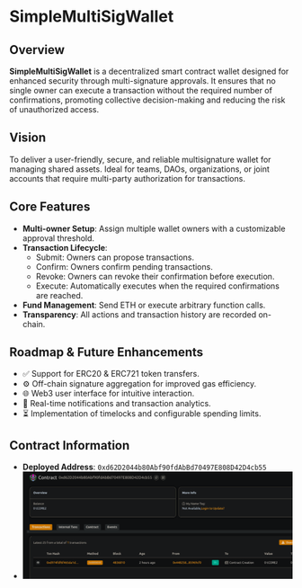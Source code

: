 # SimpleMultiSigWallet

## Overview
**SimpleMultiSigWallet** is a decentralized smart contract wallet designed for enhanced security through multi-signature approvals. It ensures that no single owner can execute a transaction without the required number of confirmations, promoting collective decision-making and reducing the risk of unauthorized access.

## Vision
To deliver a user-friendly, secure, and reliable multisignature wallet for managing shared assets. Ideal for teams, DAOs, organizations, or joint accounts that require multi-party authorization for transactions.

## Core Features
- **Multi-owner Setup**: Assign multiple wallet owners with a customizable approval threshold.
- **Transaction Lifecycle**:
  - Submit: Owners can propose transactions.
  - Confirm: Owners confirm pending transactions.
  - Revoke: Owners can revoke their confirmation before execution.
  - Execute: Automatically executes when the required confirmations are reached.
- **Fund Management**: Send ETH or execute arbitrary function calls.
- **Transparency**: All actions and transaction history are recorded on-chain.

## Roadmap & Future Enhancements
- ✅ Support for ERC20 & ERC721 token transfers.
- ⚙️ Off-chain signature aggregation for improved gas efficiency.
- 🌐 Web3 user interface for intuitive interaction.
- 🔔 Real-time notifications and transaction analytics.
- ⏳ Implementation of timelocks and configurable spending limits.

## Contract Information
- **Deployed Address**: `0xd62D2044b80Abf90fdAbBd70497E808D42D4cb55`
- ![Contract Screenshot](image.png)
